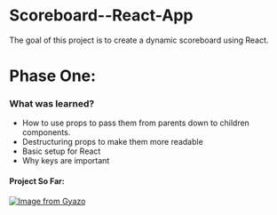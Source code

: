 # Scoreboard--React-App
The goal of this project is to create a dynamic scoreboard using React.


# Phase One: 
  <h3> What was learned? </h3>
      <ul>
  <li>How to use props to pass them from parents down to children components.</li>
  <li>Destructuring props to make them more readable </li>
  <li>Basic setup for React </li>
  <li> Why keys are important </li>
   </ul>
      
   <h4>Project So Far: </h4>
   
[![Image from Gyazo](https://i.gyazo.com/05e9577688302fef0f56ff21b6418d64.gif)](https://gyazo.com/05e9577688302fef0f56ff21b6418d64)
